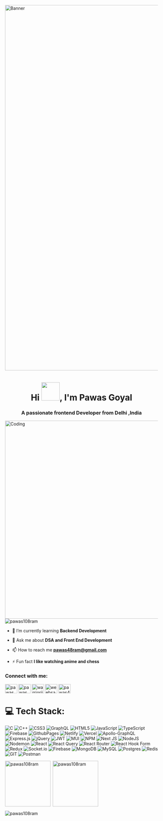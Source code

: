 <img src="https://www.digitalsolutionservices.com/img/services/web%20development.gif" alt="Banner" width="1200">
<h1 align="center">Hi <img src="https://media.giphy.com/media/v1.Y2lkPTc5MGI3NjExNWQyMjlmNjIwMjU1MTJjMjQzYzg2NTEzM2JiNDBkNmFmMjA2ZDhiOCZjdD1n/26u4cqVR8dsmedTJ6/giphy.gif" height="60">, I'm Pawas Goyal</h1>
<h3 align="center">A passionate frontend Developer from Delhi ,India</h3>
<img align="right" alt="Coding" width="650"
      src="https://www.digitalsolutionservices.com/img/services/website1.gif">

<p align="left"> <img src="https://komarev.com/ghpvc/?username=pawas108ram&label=Profile%20views&color=0e75b6&style=flat" alt="pawas108ram" /> </p>



- 🌱 I’m currently learning **Backend Development**

- 💬 Ask me about **DSA and Front End Development**

- 📫 How to reach me **pawas48ram@gmail.com**

- ⚡ Fun fact **I like watching anime and chess**

<h3 align="left">Connect with me:</h3>
<p align="left">
<a href="https://linkedin.com/in/pawas goyal" target="blank"><img align="center" src="https://raw.githubusercontent.com/rahuldkjain/github-profile-readme-generator/master/src/images/icons/Social/linked-in-alt.svg" alt="pawas goyal" height="30" width="40" /></a>
<a href="https://www.codechef.com/users/pawas_g108" target="blank"><img align="center" src="https://cdn.jsdelivr.net/npm/simple-icons@3.1.0/icons/codechef.svg" alt="pawas_g108" height="30" width="40" /></a>
<a href="https://codeforces.com/profile/warriorji" target="blank"><img align="center" src="https://raw.githubusercontent.com/rahuldkjain/github-profile-readme-generator/master/src/images/icons/Social/codeforces.svg" alt="warriorji" height="30" width="40" /></a>
<a href="https://www.leetcode.com/weebsama" target="blank"><img align="center" src="https://raw.githubusercontent.com/rahuldkjain/github-profile-readme-generator/master/src/images/icons/Social/leet-code.svg" alt="weebsama" height="30" width="40" /></a>
<a href="https://auth.geeksforgeeks.org/user/pawas48ram" target="blank"><img align="center" src="https://raw.githubusercontent.com/rahuldkjain/github-profile-readme-generator/master/src/images/icons/Social/geeks-for-geeks.svg" alt="pawas48ram" height="30" width="40" /></a>
</p>

# 💻 Tech Stack:
![C](https://img.shields.io/badge/c-%2300599C.svg?style=for-the-badge&logo=c&logoColor=white) ![C++](https://img.shields.io/badge/c++-%2300599C.svg?style=for-the-badge&logo=c%2B%2B&logoColor=white) ![CSS3](https://img.shields.io/badge/css3-%231572B6.svg?style=for-the-badge&logo=css3&logoColor=white) ![GraphQL](https://img.shields.io/badge/-GraphQL-E10098?style=for-the-badge&logo=graphql&logoColor=white) ![HTML5](https://img.shields.io/badge/html5-%23E34F26.svg?style=for-the-badge&logo=html5&logoColor=white) ![JavaScript](https://img.shields.io/badge/javascript-%23323330.svg?style=for-the-badge&logo=javascript&logoColor=%23F7DF1E) ![TypeScript](https://img.shields.io/badge/typescript-%23007ACC.svg?style=for-the-badge&logo=typescript&logoColor=white) ![Firebase](https://img.shields.io/badge/firebase-%23039BE5.svg?style=for-the-badge&logo=firebase) ![GithubPages](https://img.shields.io/badge/github%20pages-121013?style=for-the-badge&logo=github&logoColor=white) ![Netlify](https://img.shields.io/badge/netlify-%23000000.svg?style=for-the-badge&logo=netlify&logoColor=#00C7B7) ![Vercel](https://img.shields.io/badge/vercel-%23000000.svg?style=for-the-badge&logo=vercel&logoColor=white) ![Apollo-GraphQL](https://img.shields.io/badge/-ApolloGraphQL-311C87?style=for-the-badge&logo=apollo-graphql) ![Express.js](https://img.shields.io/badge/express.js-%23404d59.svg?style=for-the-badge&logo=express&logoColor=%2361DAFB) ![jQuery](https://img.shields.io/badge/jquery-%230769AD.svg?style=for-the-badge&logo=jquery&logoColor=white) ![JWT](https://img.shields.io/badge/JWT-black?style=for-the-badge&logo=JSON%20web%20tokens) ![MUI](https://img.shields.io/badge/MUI-%230081CB.svg?style=for-the-badge&logo=mui&logoColor=white) ![NPM](https://img.shields.io/badge/NPM-%23CB3837.svg?style=for-the-badge&logo=npm&logoColor=white) ![Next JS](https://img.shields.io/badge/Next-black?style=for-the-badge&logo=next.js&logoColor=white) ![NodeJS](https://img.shields.io/badge/node.js-6DA55F?style=for-the-badge&logo=node.js&logoColor=white) ![Nodemon](https://img.shields.io/badge/NODEMON-%23323330.svg?style=for-the-badge&logo=nodemon&logoColor=%BBDEAD) ![React](https://img.shields.io/badge/react-%2320232a.svg?style=for-the-badge&logo=react&logoColor=%2361DAFB) ![React Query](https://img.shields.io/badge/-React%20Query-FF4154?style=for-the-badge&logo=react%20query&logoColor=white) ![React Router](https://img.shields.io/badge/React_Router-CA4245?style=for-the-badge&logo=react-router&logoColor=white) ![React Hook Form](https://img.shields.io/badge/React%20Hook%20Form-%23EC5990.svg?style=for-the-badge&logo=reacthookform&logoColor=white) ![Redux](https://img.shields.io/badge/redux-%23593d88.svg?style=for-the-badge&logo=redux&logoColor=white) ![Socket.io](https://img.shields.io/badge/Socket.io-black?style=for-the-badge&logo=socket.io&badgeColor=010101) ![Firebase](https://img.shields.io/badge/Firebase-039BE5?style=for-the-badge&logo=Firebase&logoColor=white) ![MongoDB](https://img.shields.io/badge/MongoDB-%234ea94b.svg?style=for-the-badge&logo=mongodb&logoColor=white) ![MySQL](https://img.shields.io/badge/mysql-%2300000f.svg?style=for-the-badge&logo=mysql&logoColor=white) ![Postgres](https://img.shields.io/badge/postgres-%23316192.svg?style=for-the-badge&logo=postgresql&logoColor=white) ![Redis](https://img.shields.io/badge/redis-%23DD0031.svg?style=for-the-badge&logo=redis&logoColor=white) ![GIT](https://img.shields.io/badge/Git-fc6d26?style=for-the-badge&logo=git&logoColor=white) ![Postman](https://img.shields.io/badge/Postman-FF6C37?style=for-the-badge&logo=postman&logoColor=white)

<p><img align="left" height="150" src="https://github-readme-stats.vercel.app/api/top-langs?username=pawas108ram&show_icons=true&locale=en&layout=compact" alt="pawas108ram" /></p>

<p>&nbsp;<img align="center" height="150" margin-left="200" src="https://github-readme-stats.vercel.app/api?username=pawas108ram&show_icons=true&locale=en" alt="pawas108ram" /></p>

<p><img align="center" src="https://github-readme-streak-stats.herokuapp.com/?user=pawas108ram&" alt="pawas108ram" /></p>
